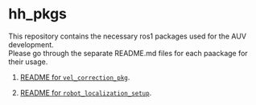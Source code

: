 # hh_pkgs
This repository contains the necessary ros1 packages used for the AUV development.      
Please go through the separate README.md files for each paackage for their usage.

1. [README for `vel_correction_pkg`](vel_correction_pkg/README1.md).     

2. [README for `robot_localization_setup`](robot_localization_setup/README2.md).